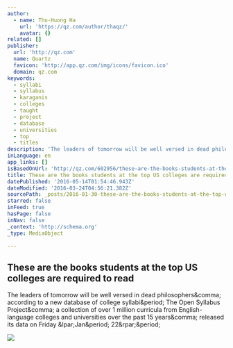 ```yaml
---
author:
  - name: Thu-Huong Ha
    url: 'https://qz.com/author/thaqz/'
    avatar: {}
related: []
publisher:
  url: 'http://qz.com'
  name: Quartz
  favicon: 'http://app.qz.com/img/icons/favicon.ico'
  domain: qz.com
keywords:
  - syllabi
  - syllabus
  - karaganis
  - colleges
  - taught
  - project
  - database
  - universities
  - top
  - titles
description: 'The leaders of tomorrow will be well versed in dead philosophers, according to a new database of college syllabi. The Open Syllabus Project, a collection of over 1 million curricula from English-language colleges and universities over the past 15 years, released its data on Friday (Jan. 22).'
inLanguage: en
app_links: []
isBasedOnUrl: 'http://qz.com/602956/these-are-the-books-students-at-the-top-us-colleges-are-required-to-read/?utm_content=bufferf5ed0&utm_medium=social&utm_source=facebook.com&utm_campaign=buffer'
title: These are the books students at the top US colleges are required to read
datePublished: '2016-05-14T01:54:46.943Z'
dateModified: '2016-03-24T04:56:21.382Z'
sourcePath: _posts/2016-01-30-these-are-the-books-students-at-the-top-us-colleges-are-requ.md
starred: false
inFeed: true
hasPage: false
inNav: false
_context: 'http://schema.org'
_type: MediaObject

---
```

<article style=""><h1>These are the books students at the top US colleges are required to read</h1><p>The leaders of tomorrow will be well versed in dead philosophers&amp;comma; according to a new database of college syllabi&amp;period; The Open Syllabus Project&amp;comma; a collection of over 1 million curricula from English-language colleges and universities over the past 15 years&amp;comma; released its data on Friday &amp;lpar;Jan&amp;period; 22&amp;rpar;&amp;period;</p><img src="https://i1.wp.com/qzprod.files.wordpress.com/2016/01/2910898464_625bc88a3f_o-e1453829544500.jpg?fit=440%2C330&amp;quality=80&amp;strip=all" /></article>